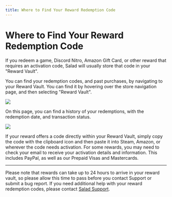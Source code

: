 ```yaml
---
title: Where to Find Your Reward Redemption Code
---
```


# Where to Find Your Reward Redemption Code

If you redeem a game, Discord Nitro, Amazon Gift Card, or other reward that requires an activation code, Salad will
usually store that code in your "Reward Vault".

You can find your redemption codes, and past purchases, by navigating to your Reward Vault. You can find it by hovering
over the store navigation page, and then selecting "Reward Vault".

![](https://s3.amazonaws.com/helpscout.net/docs/assets/615b47bfca9e0011a4434693/images/68a72cc12843333d7feccd7d/file-84eysVXgtT.png)

On this page, you can find a history of your redemptions, with the redemption date, and transaction status. 

![](https://s3.amazonaws.com/helpscout.net/docs/assets/615b47bfca9e0011a4434693/images/68a72ce0a0d5194c1362c15b/file-TZCRd3Rc64.png)

If your reward offers a code directly within your Reward Vault, simply copy the code with the clipboard icon and then
paste it into Steam, Amazon, or wherever the code needs activation. For some rewards, you may need to check your email
to receive your activation details and information. This includes PayPal, as well as our Prepaid Visas and Mastercards.

---

Please note that rewards can take up to 24 hours to arrive in your reward vault, so please allow this time to pass
before you contact Support or submit a bug report. If you need additional help with your reward redemption codes, please
contact [Salad Support](https://support.salad.com/article/216-how-to-create-a-support-ticket).
